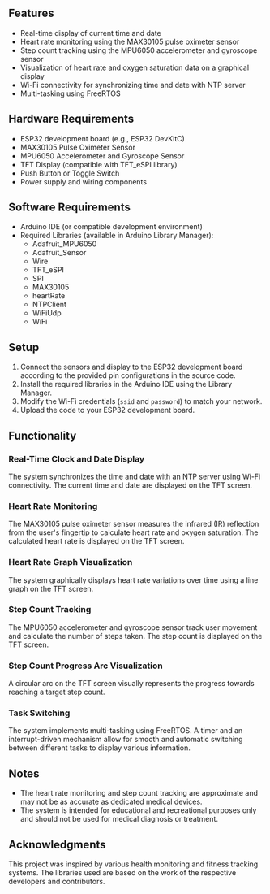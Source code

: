 ## Features

- Real-time display of current time and date
- Heart rate monitoring using the MAX30105 pulse oximeter sensor
- Step count tracking using the MPU6050 accelerometer and gyroscope sensor
- Visualization of heart rate and oxygen saturation data on a graphical display
- Wi-Fi connectivity for synchronizing time and date with NTP server
- Multi-tasking using FreeRTOS

## Hardware Requirements

- ESP32 development board (e.g., ESP32 DevKitC)
- MAX30105 Pulse Oximeter Sensor
- MPU6050 Accelerometer and Gyroscope Sensor
- TFT Display (compatible with TFT_eSPI library)
- Push Button or Toggle Switch
- Power supply and wiring components

## Software Requirements

- Arduino IDE (or compatible development environment)
- Required Libraries (available in Arduino Library Manager):
  - Adafruit_MPU6050
  - Adafruit_Sensor
  - Wire
  - TFT_eSPI
  - SPI
  - MAX30105
  - heartRate
  - NTPClient
  - WiFiUdp
  - WiFi

## Setup

1. Connect the sensors and display to the ESP32 development board according to the provided pin configurations in the source code.
2. Install the required libraries in the Arduino IDE using the Library Manager.
3. Modify the Wi-Fi credentials (`ssid` and `password`) to match your network.
4. Upload the code to your ESP32 development board.

## Functionality

### Real-Time Clock and Date Display

The system synchronizes the time and date with an NTP server using Wi-Fi connectivity. The current time and date are displayed on the TFT screen.

### Heart Rate Monitoring

The MAX30105 pulse oximeter sensor measures the infrared (IR) reflection from the user's fingertip to calculate heart rate and oxygen saturation. The calculated heart rate is displayed on the TFT screen.

### Heart Rate Graph Visualization

The system graphically displays heart rate variations over time using a line graph on the TFT screen.

### Step Count Tracking

The MPU6050 accelerometer and gyroscope sensor track user movement and calculate the number of steps taken. The step count is displayed on the TFT screen.

### Step Count Progress Arc Visualization

A circular arc on the TFT screen visually represents the progress towards reaching a target step count.

### Task Switching

The system implements multi-tasking using FreeRTOS. A timer and an interrupt-driven mechanism allow for smooth and automatic switching between different tasks to display various information.

## Notes

- The heart rate monitoring and step count tracking are approximate and may not be as accurate as dedicated medical devices.
- The system is intended for educational and recreational purposes only and should not be used for medical diagnosis or treatment.

## Acknowledgments

This project was inspired by various health monitoring and fitness tracking systems. The libraries used are based on the work of the respective developers and contributors.
